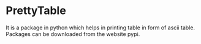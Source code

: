 # PrettyTable
It is a package in python which helps in printing table in form of ascii table.
Packages can be downloaded from the website pypi.